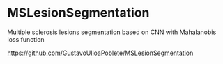 # MSLesionSegmentation
Multiple sclerosis lesions segmentation based on CNN with Mahalanobis loss function

https://github.com/GustavoUlloaPoblete/MSLesionSegmentation
